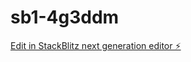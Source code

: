 # sb1-4g3ddm

[Edit in StackBlitz next generation editor ⚡️](https://stackblitz.com/~/github.com/gonbey/sb1-4g3ddm)